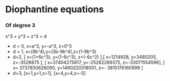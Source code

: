 # Diophantine equations

### Of degree 3

x^3 + y^3 + z^3 = d

- d = 0, x=a^3, y=-a^3, z=0^3
- d = 1, x=(9b^4),y=(3b-9b^4),z=(1-9b^3)
- d=2, [ x=(1+6c^3), y=(1-6c^3), z=(-6c^2) ],[ x=1214928, y=3480205, z=-3528875 ], [ x=37404275617, y=-25282289375, z=-33071554596], [ x= 3737830626090, y=1490220318001, z=- 3815176160999 ]
- d=3, [x=1,y=1,z=1], [x=4,y=4,z=-5]
